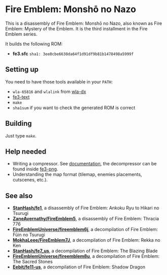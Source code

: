 # Fire Emblem: Monshō no Nazo

This is a disassembly of Fire Emblem: Monshō no Nazo, also known as Fire Emblem: Mystery of the Emblem. It is the third installment in the Fire Emblem series.

It builds the following ROM:

- **fe3.sfc** `sha1: 3ee8cbe6638da64f1d91df9b81b1478498a5999f`

## Setting up

You need to have those tools available in your `PATH`:
- `wla-65816` and `wlalink` from [wla-dx](https://github.com/vhelin/wla-dx)
- [fe3-text](https://github.com/minirop/fe3-text)
- `make`
- `sha1sum` if you want to check the generated ROM is correct

## Building

Just type `make`.

## Help needed

- Writing a compressor. See [documentation](docs/compression.md), the decompressor can be found inside [fe3-png](https://github.com/minirop/fe3-png/).
- Understanding the map format (tilemap, enemies placements, cutscenes, etc.).

## See also

* [**StanHash/fe1**](https://github.com/StanHash/fe1), a disassembly of Fire Emblem: Ankoku Ryu to Hikari no Tsurugi
* [**ZaneAvernathy/FireEmblem5**](https://github.com/ZaneAvernathy/FireEmblem5), a disassembly of Fire Emblem: Thracia 776
* [**FireEmblemUniverse/fireemblem6j**](https://github.com/FireEmblemUniverse/fireemblem6j), a decompilation of Fire Emblem: Fūin no Tsurugi
* [**MokhaLeee/FireEmblem7J**](https://github.com/MokhaLeee/FireEmblem7J), a decompilation of Fire Emblem: Rekka no Ken
* [**StanHash/fe7_us**](https://github.com/StanHash/fe7_us), a decompilation of Fire Emblem: The Blazing Blade
* [**FireEmblemUniverse/fireemblem8u**](https://github.com/FireEmblemUniverse/fireemblem8u), a decompilation of Fire Emblem: The Sacred Stones
* [**Eebit/fe11-us**](https://github.com/Eebit/fe11-us), a decompilation of Fire Emblem: Shadow Dragon
